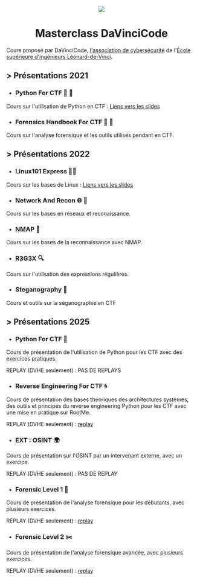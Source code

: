 <center>



![](images/davincicode.png)

# Masterclass DaVinciCode

</center>

Cours proposé par DaVinciCode, [l'association de cybersécurité](https://davincicode.fr/) de l'[École supérieure d'ingénieurs Léonard-de-Vinci](https://www.esilv.fr/).

## >  Présentations 2021

  - ### Python For CTF 🐍 🚩

Cours sur l'utilisation de Python en CTF : [Liens vers les slides](https://github.com/DaVinciCodeCTF/linux101-express/raw/master/python_for_ctf/python.pdf)

  - ### Forensics Handbook For CTF 🔬 📖 

Cours sur l'analyse forensique et les outils utilisés pendant en CTF.


## > Présentations 2022

- ### Linux101 Express 🚂🐧

Cours sur les bases de Linux : [Liens vers les slides](https://github.com/DaVinciCodeCTF/linux101-express/raw/master/linux101/introduction.pdf)

- ### Network And Recon 🌐 🔭 

Cours sur les bases en réseaux et reconaissance.

- ### NMAP 👀

Cours sur les bases de la reconnaissance avec NMAP.

- ### R3G3X 🔍

Cours sur l'utilisation des expressions régulières.

- ### Steganography 🎨

Cours et outils sur la séganographie en CTF

## > Présentations 2025

- ### Python For CTF  🐍

Cours de présentation de l'utilisation de Python pour les CTF avec des exercices pratiques.

REPLAY (DVHE seulement) :  PAS DE REPLAYS

- ### Reverse Engineering For CTF 🌀

Cours de présentation des bases théoriques des architectures systèmes, des outils et principes du reverse engineering Python pour les CTF avec une mise en pratique sur RootMe.

REPLAY (DVHE seulement) : [replay](https://devinci.sharepoint.com/sites/DavincicodeBureau2022-2023/_layouts/15/guestaccess.aspx?share=EV_ig9BQR5dLvrNYTftGEJsBCmLkbcGek0_vbEPNU_bdoA&e=sl9N0A)

- ### EXT : OSINT 🌍

Cours de présentation sur l'OSINT par un intervenant externe, avec un exercice.

REPLAY (DVHE seulement) : PAS DE REPLAY

- ### Forensic Level 1 🔨

Cours de présentation de l'analyse forensique pour les débutants, avec plusieurs exercices.

REPLAY (DVHE seulement) : [replay](https://devinci.sharepoint.com/sites/DavincicodeBureau2022-2023/_layouts/15/guestaccess.aspx?share=EcFaibfHzWlDr8q0Hlvkj8EB4mVRPT8iwSwXmqi9sf-YMg&e=LDtbje)

- ### Forensic Level 2 ✂️

Cours de présentation de l'analyse forensique avancée, avec plusieurs exercices.

REPLAY (DVHE seulement) : [replay](https://devinci.sharepoint.com/sites/DavincicodeBureau2022-2023/_layouts/15/guestaccess.aspx?share=EWTQ6MGYCdtBmH3dJc-Sf5MBpjOnrpslMioQkBbyl-C59w&e=mYnH9p)